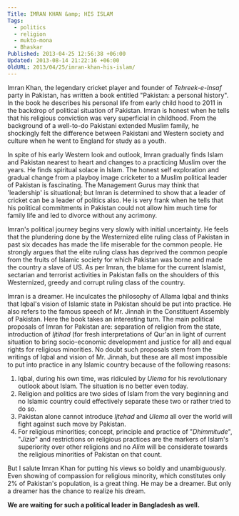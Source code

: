 ```yaml
---
Title: IMRAN KHAN &amp; HIS ISLAM
Tags:
  - politics
  - religion
  - mukto-mona
  - Bhaskar
Published: 2013-04-25 12:56:38 +06:00
Updated: 2013-08-14 21:22:16 +06:00
OldURL: 2013/04/25/imran-khan-his-islam/
---
```


Imran Khan, the legendary cricket player and founder of <em>Tehreek-e-Insaf</em> party in Pakistan, has written a book entitled "Pakistan: a personal history". In the book he describes his personal life from early child hood to 2011 in the backdrop of political situation of Pakistan. Imran is honest when he tells that his religious conviction was very superficial in childhood. From the background of a well-to-do Pakistani extended Muslim family, he shockingly felt the difference between Pakistani and Western society and culture when he went to England for study as a youth. 

In spite of his early Western look and outlook, Imran gradually finds Islam and Pakistan nearest to heart and changes to a practicing Muslim over the years. He finds spiritual solace in Islam. The honest self exploration and gradual change from a playboy image cricketer to a Muslim political leader of Pakistan is fascinating. The Management Gurus may think that 'leadership' is situational; but Imran is determined to show that a leader of cricket can be a leader of politics also. He is very frank when he tells that his political commitments in Pakistan could not allow him much time for family life and led to divorce without any acrimony.

Imran's political journey begins very slowly with initial uncertainty. He feels that the plundering done by the Westernized elite ruling class of Pakistan in past six decades has made the life miserable for the common people. He strongly argues that the elite ruling class has deprived the common people from the fruits of Islamic society for which Pakistan was borne and made the country a slave of US. As per Imran, the blame for the current Islamist, sectarian and terrorist activities in Pakistan falls on the shoulders of this Westernized, greedy and corrupt ruling class of the country.  

Imran is a dreamer. He inculcates the philosophy of Allama Iqbal and thinks that Iqbal's vision of Islamic state in Pakistan should be put into practice. He also refers to the famous speech of Mr. Jinnah in the Constituent Assembly of Pakistan. Here the book takes an interesting turn. The main political proposals of Imran for Pakistan are: separation of religion from the state, introduction of <em>Ijtihad</em> (for fresh interpretations of Qur'an in light of current situation to bring socio-economic development and justice for all) and equal rights for religious minorities. No doubt such proposals stem from the writings of Iqbal and vision of Mr. Jinnah, but these are all most impossible to put into practice in any Islamic country because of the following reasons:

1. Iqbal, during his own time, was ridiculed by <em>Ulema</em> for his revolutionary outlook about Islam. The situation is no better even today.
2. Religion and politics are two sides of Islam from the very beginning and no Islamic country could effectively separate these two or rather tried to do so.
3. Pakistan alone cannot introduce <em>Ijtehad</em> and <em>Ulema</em> all over the world will fight against such move by Pakistan.
4. For religious minorities; concept, principle and practice of "<em>Dhimmitude</em>", "<em>Jizia</em>" and restrictions on religious practices are the markers of Islam's superiority over other religions and no <em>Alim</em> will be considerate towards the religious minorities of Pakistan on that count.

But I salute Imran Khan for putting his views so boldly and unambiguously. Even showing of compassion for religious minority, which constitutes only 2% of Pakistan's population, is a great thing. He may be a dreamer. But only a dreamer has the chance to realize his dream.

<strong>We are waiting for such a political leader in Bangladesh as well.</strong>

